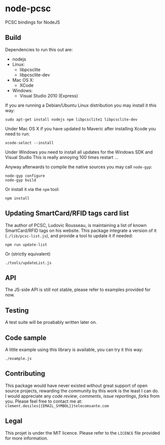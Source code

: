 node-pcsc
=========

PCSC bindings for NodeJS

## Build

Dependencies to run this out are:

* nodejs
* Linux:
  * libpcsclite
  * libpcsclite-dev
* Mac OS X:
  * XCode
* Windows:
  * Visual Studio 2010 (Express)

If you are running a Debian/Ubuntu Linux distribution you may install it this way:

    sudo apt-get install nodejs npm libpcsclite1 libpcsclite-dev

Under Mac OS X if you have updated to Maveric after installing Xcode you need to run:

    xcode-select --install

Under Windows you need to install all updates for the Windows SDK and Visual Studio
This is really annoying 100 times restart ...


Anyway afterwards to compile the native sources you may call `node-gyp`:

	node-gyp configure
	node-gyp build

Or install it via the `npm` tool:

	npm install

## Updating SmartCard/RFID tags card list

The author of PCSC, Ludovic Rousseau, is maintaining a list of known SmartCard/RFID tags on his website. This package integrate a version of it (`./lib/pcsc-list.js`), and provide a tool to update it if needed:

	npm run update-list

Or (strictly equivalent)

	./tools/updateList.js


## API

The JS-side API is still not stable, please refer to examples provided for now. 

## Testing

A test suite will be proabably written later on.

## Code sample

A little example using this library is available, you can try it this way:

	./example.js

## Contributing

This package would have never existed without great support of open source projects, rewarding the community by this work is the least I can do.
I would appreciate any *code review*, *comments*, *issue reportings*, *forks* from you. Please feel free to contact me at: `clement.desiles{{EMAIL_SYMBOL}}telecomsante.com`

## Legal

This projet is under the MIT licence. Please refer to the `LICENCE` file provided for more information.
